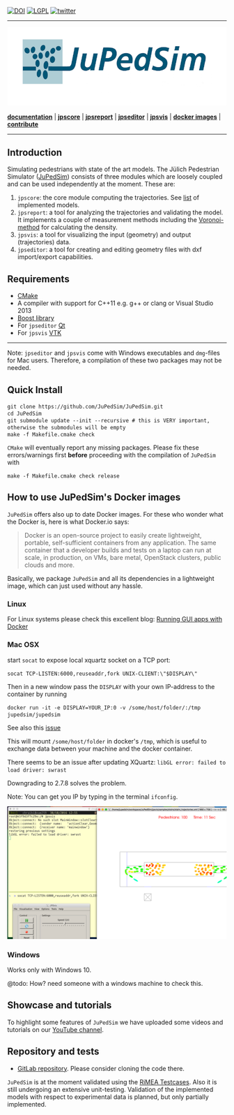  

[![DOI](https://zenodo.org/badge/13744388.svg)](https://zenodo.org/badge/latestdoi/13744388) [![LGPL](https://img.shields.io/badge/license-GPL-blue.svg)](https://raw.githubusercontent.com/JuPedSim/jpscore/master/LICENSE) [![twitter](http://i.imgur.com/tXSoThF.png)](http://www.twitter.com/JuPedSim)
***
![logo](https://github.com/JuPedSim/JuPedSim/blob/master/doc/jupedsim_small.png?raw=true)

[**documentation**](http://www.jupedsim.org) | [**jpscore**](http://jupedsim.github.io/jpscore) | [**jpsreport**](http://jupedsim.github.io/jpsreport) | [**jpseditor**](https://cst.version.fz-juelich.de/jupedsim/jpseditor) | [**jpsvis**](https://cst.version.fz-juelich.de/jupedsim/jpsvis) | [**docker images**](https://hub.docker.com/u/jupedsim/) | [**contribute**](http://jupedsim.github.io/jpscore/contributing/)
***

## Introduction

Simulating pedestrians with state of the art models.
The Jülich Pedestrian Simulator ([JuPedSim](http://www.jupedsim.org)) consists of three modules which are loosely
coupled and can be used independently at the moment. These are:

1. `jpscore`: the core module computing the trajectories. See [list](http://jupedsim.github.io/jpscore/models/operativ) of implemented models.
2. `jpsreport`: a tool for analyzing the trajectories and validating the
model. It implements a couple of measurement methods including the [Voronoi-method](http://dx.doi.org/10.1016/j.physa.2009.12.015) for calculating the density.
3. `jpsvis`: a tool for visualizing the input (geometry) and output (trajectories) data.
4.  `jpseditor`: a tool for creating and editing geometry files with dxf import/export capabilities.

## Requirements

- [CMake](https://cmake.org/)
- A compiler with support for C++11 e.g. g++ or clang or Visual Studio 2013
- [Boost library](http://www.boost.org/)
- For `jpseditor` [Qt](https://www.qt.io/)
- For `jpsvis` [VTK](http://www.vtk.org/)

***
Note:
`jpseditor` and `jpsvis` come with Windows executables and  `dmg`-files for Mac users. 
Therefore, a compilation of these two packages may not be needed.

## Quick Install

```shell
git clone https://github.com/JuPedSim/JuPedSim.git
cd JuPedSim
git submodule update --init --recursive # this is VERY important, otherwise the submodules will be empty
make -f Makefile.cmake check
```

`CMake` will eventually report any missing packages. Please fix these errors/warnings first **before** proceeding with the compilation of `JuPedSim` with 

```shell
make -f Makefile.cmake check release
```

## How to use JuPedSim's Docker images

`JuPedSim` offers also up to date Docker images. For these who wonder what the Docker is, here is what Docker.io says:

> Docker is an open-source project to easily create lightweight, portable, self-sufficient containers 
> from any application. 
> The same container that a developer builds and tests on a laptop can run at scale, in production, 
> on VMs, bare metal, OpenStack clusters, public clouds and more.

Basically, we package `JuPedSim` and all its dependencies in a lightweight image, which can just used without any hassle. 

### Linux

For Linux systems please check this excellent blog: 
[Running GUI apps with Docker](http://fabiorehm.com/blog/2014/09/11/running-gui-apps-with-docker/)

### Mac OSX

start `socat` to expose local xquartz socket on a TCP port:

    socat TCP-LISTEN:6000,reuseaddr,fork UNIX-CLIENT:\"$DISPLAY\"

Then in a new window pass the `DISPLAY` with your own IP-address to the container by running

    docker run -it -e DISPLAY=YOUR_IP:0 -v /some/host/folder/:/tmp jupedsim/jupedsim

See also this [issue](https://github.com/docker/docker/issues/8710)

This will mount `/some/host/folder` in docker's `/tmp`, which is useful to exchange data between your machine and the docker container.

There seems to be an issue after updating XQuartz: `libGL error: failed to load driver: swrast `

Downgrading to 2.7.8 solves the problem. 

 Note: You can get you IP by typing in the terminal `ifconfig`.

![docker](doc/docker_jpsvis.png)


### Windows

Works only with Windows 10.

@todo: How? need someone with a windows machine to check this.

## Showcase and tutorials

To highlight some features of `JuPedSim` we have uploaded some videos and tutorials on
our [YouTube channel](https://www.youtube.com/channel/UCKS8w8CUClHEeN4K1SUSMBA).

## Repository and tests

- [GitLab repository](https://cst.version.fz-juelich.de/public/projects). Please consider cloning the code there.

`JuPedSim` is at the moment validated using the [RiMEA Testcases](http://www.rimea.de). 
Also it is still undergoing an extensive unit-testing. 
Validation of the implemented models with respect to experimental data is planned, but only partially implemented.



